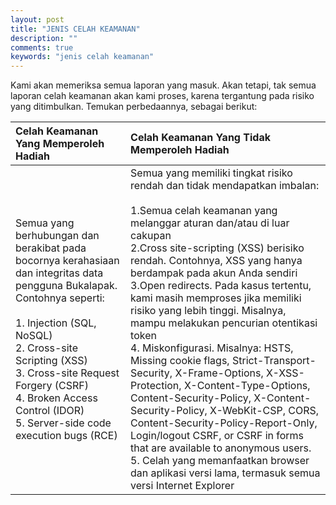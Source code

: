 ```yaml
---
layout: post
title: "JENIS CELAH KEAMANAN"
description: ""
comments: true
keywords: "jenis celah keamanan"
---
```


Kami akan memeriksa semua laporan yang masuk. Akan tetapi, tak semua laporan celah keamanan akan kami proses, karena tergantung pada risiko yang ditimbulkan. Temukan perbedaannya, sebagai berikut:

| Celah Keamanan Yang Memperoleh Hadiah | Celah Keamanan Yang Tidak Memperoleh Hadiah |
|:---|:---|
| Semua yang berhubungan dan berakibat pada bocornya kerahasiaan dan integritas data pengguna Bukalapak. Contohnya seperti:<br><br>1. Injection (SQL, NoSQL)<br>2. Cross-site Scripting (XSS)<br>3. Cross-site Request Forgery (CSRF)<br>4. Broken Access Control (IDOR)<br>5. Server-side code execution bugs (RCE)  | Semua yang memiliki tingkat risiko rendah dan tidak mendapatkan imbalan: <br><br>1.Semua celah keamanan yang melanggar aturan dan/atau di luar cakupan<br>2.Cross site-scripting (XSS) berisiko rendah. Contohnya, XSS yang hanya berdampak pada akun Anda sendiri<br>3.Open redirects. Pada kasus tertentu, kami masih memproses jika memiliki risiko yang lebih tinggi. Misalnya, mampu melakukan pencurian otentikasi token<br>4. Miskonfigurasi. Misalnya: HSTS, Missing cookie flags, Strict-Transport-Security, X-Frame-Options, X-XSS-Protection, X-Content-Type-Options, Content-Security-Policy, X-Content-Security-Policy, X-WebKit-CSP, CORS, Content-Security-Policy-Report-Only, Login/logout CSRF, or CSRF in forms that are available to anonymous users.<br>5. Celah yang memanfaatkan browser dan aplikasi versi lama, termasuk semua versi Internet Explorer  |
